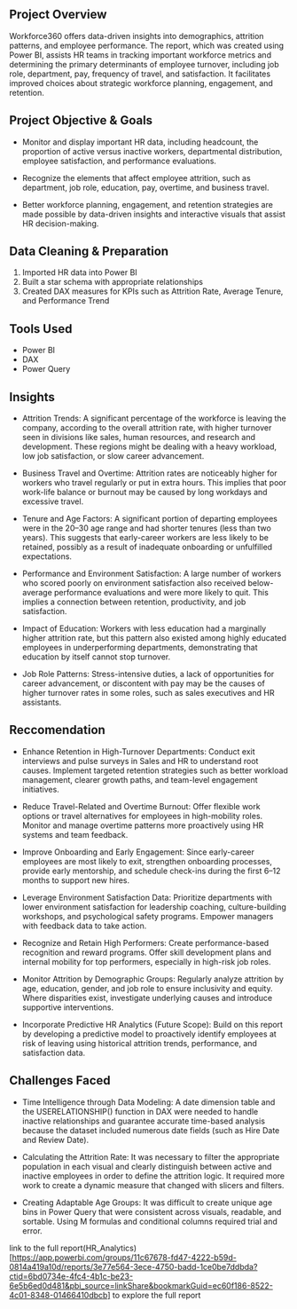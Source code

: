 ## Project Overview
Workforce360 offers data-driven insights into demographics, attrition patterns, and employee performance. The report, which was created using Power BI, assists HR teams in tracking important workforce metrics and determining the primary determinants of employee turnover, including job role, department, pay, frequency of travel, and satisfaction. It facilitates improved choices about strategic workforce planning, engagement, and retention.

## Project Objective & Goals
- Monitor and display important HR data, including headcount, the proportion of active versus inactive workers, departmental distribution, employee satisfaction, and performance evaluations.

- Recognize the elements that affect employee attrition, such as department, job role, education, pay, overtime, and business travel.

- Better workforce planning, engagement, and retention strategies are made possible by data-driven insights and interactive visuals that assist HR decision-making.

## Data Cleaning & Preparation
1. Imported HR data into Power BI
2. Built a star schema with appropriate relationships
4. Created DAX measures for KPIs such as Attrition Rate, Average Tenure, and Performance Trend

## Tools Used
-  Power BI  
-  DAX  
-  Power Query

  ## Insights 
- Attrition Trends: A significant percentage of the workforce is leaving the company, according to the overall attrition rate, with higher turnover seen in divisions like sales, human resources, and research and development. These regions might be dealing with a heavy workload, low job satisfaction, or slow career advancement.

- Business Travel and Overtime: Attrition rates are noticeably higher for workers who travel regularly or put in extra hours. This implies that poor work-life balance or burnout may be caused by long workdays and excessive travel.

- Tenure and Age Factors: A significant portion of departing employees were in the 20–30 age range and had shorter tenures (less than two years). This suggests that early-career workers are less likely to be retained, possibly as a result of inadequate onboarding or unfulfilled expectations.

- Performance and Environment Satisfaction: A large number of workers who scored poorly on environment satisfaction also received below-average performance evaluations and were more likely to quit. This implies a connection between retention, productivity, and job satisfaction.

- Impact of Education: Workers with less education had a marginally higher attrition rate, but this pattern also existed among highly educated employees in underperforming departments, demonstrating that education by itself cannot stop turnover.

- Job Role Patterns: Stress-intensive duties, a lack of opportunities for career advancement, or discontent with pay may be the causes of higher turnover rates in some roles, such as sales executives and HR assistants.

## Reccomendation
- Enhance Retention in High-Turnover Departments: Conduct exit interviews and pulse surveys in Sales and HR to understand root causes. Implement targeted retention strategies such as better workload management, clearer growth paths, and team-level engagement initiatives.

- Reduce Travel-Related and Overtime Burnout: Offer flexible work options or travel alternatives for employees in high-mobility roles. Monitor and manage overtime patterns more proactively using HR systems and team feedback.

- Improve Onboarding and Early Engagement: Since early-career employees are most likely to exit, strengthen onboarding processes, provide early mentorship, and schedule check-ins during the first 6–12 months to support new hires.

- Leverage Environment Satisfaction Data: Prioritize departments with lower environment satisfaction for leadership coaching, culture-building workshops, and psychological safety programs. Empower managers with feedback data to take action.

- Recognize and Retain High Performers: Create performance-based recognition and reward programs. Offer skill development plans and internal mobility for top performers, especially in high-risk job roles.

- Monitor Attrition by Demographic Groups: Regularly analyze attrition by age, education, gender, and job role to ensure inclusivity and equity. Where disparities exist, investigate underlying causes and introduce supportive interventions.

- Incorporate Predictive HR Analytics (Future Scope): Build on this report by developing a predictive model to proactively identify employees at risk of leaving using historical attrition trends, performance, and satisfaction data.

## Challenges Faced
- Time Intelligence through Data Modeling: A date dimension table and the USERELATIONSHIP() function in DAX were needed to handle inactive relationships and guarantee accurate time-based analysis because the dataset included numerous date fields (such as Hire Date and Review Date).

- Calculating the Attrition Rate: It was necessary to filter the appropriate population in each visual and clearly distinguish between active and inactive employees in order to define the attrition logic. It required more work to create a dynamic measure that changed with slicers and filters.

- Creating Adaptable Age Groups: It was difficult to create unique age bins in Power Query that were consistent across visuals, readable, and sortable. Using M formulas and conditional columns required trial and error.

link to the full report(HR_Analytics) [https://app.powerbi.com/groups/11c67678-fd47-4222-b59d-0814a419a10d/reports/3e77e564-3ece-4750-badd-1ce0be7ddbda?ctid=6bd0734e-4fc4-4b1c-be23-6e5b6ed0d481&pbi_source=linkShare&bookmarkGuid=ec60f186-8522-4c01-8348-01466410dbcb] to explore the full report




